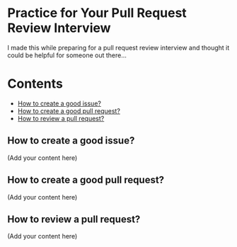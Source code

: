 # Practice for Your Pull Request Review Interview

I made this while preparing for a pull request review interview and thought it could be helpful for someone out there... 

# Contents 
- [How to create a good issue?](#how-to-create-a-good-issue)
- [How to create a good pull request?](#how-to-create-a-good-pull-request)
- [How to review a pull request?](#how-to-review-a-pull-request)

## How to create a good issue?

(Add your content here)

## How to create a good pull request?

(Add your content here)

## How to review a pull request?

(Add your content here)
